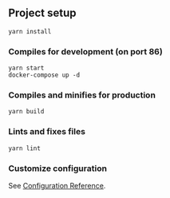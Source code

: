 ## Project setup
```
yarn install
```

### Compiles for development (on port 86)
```
yarn start
docker-compose up -d
```

### Compiles and minifies for production
```
yarn build
```

### Lints and fixes files
```
yarn lint
```

### Customize configuration
See [Configuration Reference](https://cli.vuejs.org/config/).

